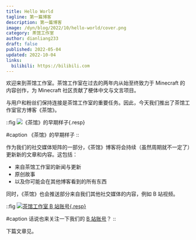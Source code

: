 ```yaml
---
title: Hello World
tagline: 第一篇博客
description: 第一篇博客
image: /dyn/blog/2022/10/hello-world/cover.png
category: 茶馆工作室
author: dianliang233
draft: false
published: 2022-05-04
updated: 2022-10-04
links:
  bilibili: https://bilibili.com
---
```


欢迎来到茶馆工作室。茶馆工作室在过去的两年内从始至终致力于 Minecraft 的内容创作，为 Minecraft 社区贡献了梗体中文与文言项目。

与用户和粉丝们保持连接是茶馆工作室的重要任务。因此，今天我们推出了茶馆工作室官方博客《茶馆》。

::fig
![《茶馆》的早期样子](/dyn/blog/2022/10/hello-world/early-look.png){.resp}

#caption
《茶馆》的早期样子
::

作为我们的社交媒体矩阵的一部分，《茶馆》博客将会持续（虽然周期就不一定了）更新新的文章和内容。这包括：

- 来自茶馆工作室的新闻与更新
- 原创故事
- 以及你可能会在其他博客看到的所有东西

同时，《茶馆》也会推送部分来自我们其他社交媒体的内容，例如 B 站视频。

::fig
[![茶馆工作室 B 站账号](/dyn/blog/2022/10/hello-world/bilibili.png){.resp}](https://space.bilibili.com/406275313)

#caption
话说也来关注一下我们的 [B 站账号](https://space.bilibili.com/406275313)？
::

下篇文章见。
